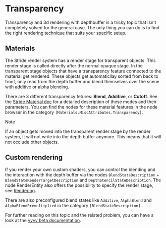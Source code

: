 # Transparency
Transparency and 3d rendering with depthbuffer is a tricky topic that isn't completely solved for the general case. The only thing you can do is to find the right rendering technique that suits your specific setup.

## Materials
The Stride render system has a render stage for transparent objects. This render stage is called directly after the normal opaque stage. In the transparent stage objects that have a transparency feature connected to the material get rendered. These objects get automaticllay sorted from back to front, only read from the depth buffer and blend themselves over the scene with additive or alpha blending.

There are 3 different transparency fetures: **Blend**, **Additive**, or **Cutoff**. See the 
[Stride Material doc](https://doc.stride3d.net/4.0/en/manual/graphics/materials/misc-attributes.html#transparency) for a detailed description of these modes and their parameters. You can find the nodes for these material features in the node browser in the category `[Materials.MiscAttributes.Transparency]`.

> [!NOTE]
> If an object gets moved into the transparent render stage by the render system, it will not write into the depth buffer anymore. This means that it will not occlude other objects.

## Custom rendering
If you render your own custom shaders, you can control the blending and the interaction with the depth buffer via the nodes `BlendStateDescription` + `BlendStateRenderTargetDescription`  and `DepthStencilStateDescription`. The node RenderEntity also offers the possibility to specify the render stage, see [Rendering](rendering.md).

There are also preconfigured blend states like `Additive`, `AlphaBlend` and `AlphaBlendPremultiplied` in the category `[BlendStateDescription]`.

For further reading on this topic and the related problem, you can have a look at the [vvvv beta documentation](https://legacy.vvvv.org/documentation/transparency).
